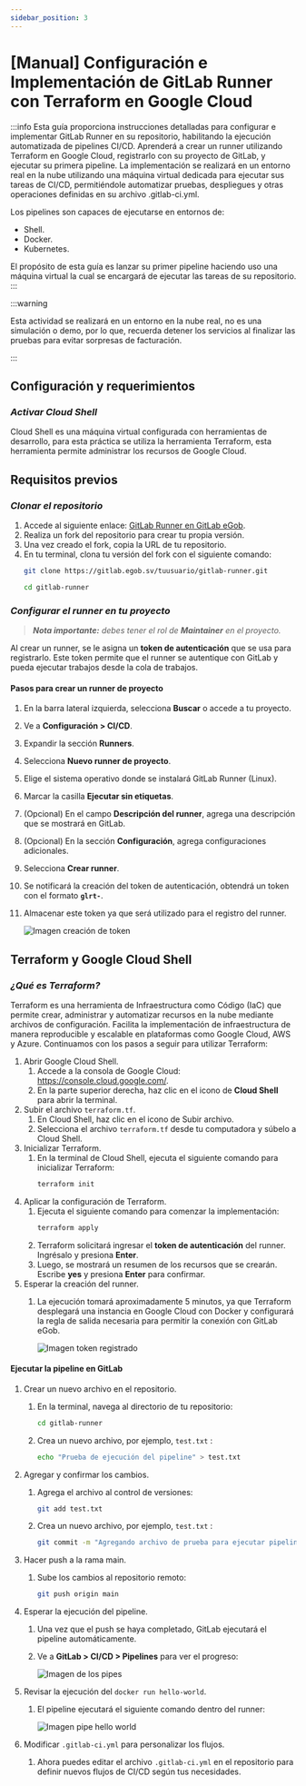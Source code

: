 ```yaml
---
sidebar_position: 3
---
```


# [Manual] Configuración e Implementación de GitLab Runner con Terraform en Google Cloud
:::info
Esta guía proporciona instrucciones detalladas para configurar e implementar GitLab Runner en su repositorio, habilitando la ejecución automatizada de pipelines CI/CD. Aprenderá a crear un runner utilizando Terraform en Google Cloud, registrarlo con su proyecto de GitLab, y ejecutar su primera pipeline. La implementación se realizará en un entorno real en la nube utilizando una máquina virtual dedicada para ejecutar sus tareas de CI/CD, permitiéndole automatizar pruebas, despliegues y otras operaciones definidas en su archivo .gitlab-ci.yml. 

Los pipelines son capaces de ejecutarse en entornos de:

- Shell.
- Docker.
- Kubernetes.

El propósito de esta guía es lanzar su primer pipeline haciendo uso una máquina virtual la cual se encargará de ejecutar las tareas de su repositorio.
:::

:::warning

Esta actividad se realizará en un entorno en la nube real, no es una simulación o demo, por lo que, recuerda detener los servicios al finalizar las pruebas para evitar sorpresas de facturación.

:::

## Configuración y requerimientos
### *Activar Cloud Shell*
Cloud Shell es una máquina virtual configurada con herramientas de desarrollo, para esta práctica se utiliza la herramienta Terraform, esta herramienta permite administrar los recursos de Google Cloud.
## Requisitos previos
### *Clonar el repositorio*
1. Accede al siguiente enlace: [GitLab Runner en GitLab eGob](https://gitlab.egob.sv/gcp/gitlab-runner).
1. Realiza un fork del repositorio para crear tu propia versión.
1. Una vez creado el fork, copia la URL de tu repositorio.
1. En tu terminal, clona tu versión del fork con el siguiente comando:
   ```bash
   git clone https://gitlab.egob.sv/tuusuario/gitlab-runner.git

   cd gitlab-runner
   ```
### *Configurar el runner en tu proyecto*
>***Nota importante:** debes tener el rol de **Maintainer** en el proyecto.*

Al crear un runner, se le asigna un **token de autenticación** que se usa para registrarlo. Este token permite que el runner se autentique con GitLab y pueda ejecutar trabajos desde la cola de trabajos.
#### Pasos para crear un runner de proyecto
1. En la barra lateral izquierda, selecciona **Buscar** o accede a tu proyecto.
1. Ve a **Configuración > CI/CD**.
1. Expandir la sección **Runners**.
1. Selecciona **Nuevo runner de proyecto**.
1. Elige el sistema operativo donde se instalará GitLab Runner (Linux).
1. Marcar la casilla **Ejecutar sin etiquetas**.
1. (Opcional) En el campo **Descripción del runner**, agrega una descripción que se mostrará en GitLab.
1. (Opcional) En la sección **Configuración**, agrega configuraciones adicionales.
1. Selecciona **Crear runner**.
1. Se notificará la creación del token de autenticación, obtendrá un token con el formato **`glrt-`**.
1. Almacenar este token ya que será utilizado para el registro del runner.

   ![Imagen creación de token](./img/new-token.png)

## Terraform y Google Cloud Shell
### *¿Qué es Terraform?*
Terraform es una herramienta de Infraestructura como Código (IaC) que permite crear, administrar y automatizar recursos en la nube mediante archivos de configuración. Facilita la implementación de infraestructura de manera reproducible y escalable en plataformas como Google Cloud, AWS y Azure. Continuamos con los pasos a seguir para utilizar Terraform:

1. Abrir Google Cloud Shell.
   1. Accede a la consola de Google Cloud: https://console.cloud.google.com/.
   1. En la parte superior derecha, haz clic en el icono de **Cloud Shell** para abrir la terminal.
1. Subir el archivo `terraform.tf`. 
   1. En Cloud Shell, haz clic en el icono de Subir archivo.
   1. Selecciona el archivo `terraform.tf` desde tu computadora y súbelo a Cloud Shell.
1. Inicializar Terraform. 
   1. En la terminal de Cloud Shell, ejecuta el siguiente comando para inicializar Terraform:
      ```bash
      terraform init
      ```
1. Aplicar la configuración de Terraform. 
   1. Ejecuta el siguiente comando para comenzar la implementación:
      ```bash
      terraform apply
      ```
   1. Terraform solicitará ingresar el **token de autenticación** del runner. Ingrésalo y presiona **Enter**.
   1. Luego, se mostrará un resumen de los recursos que se crearán. Escribe **yes** y presiona **Enter** para confirmar.
1. Esperar la creación del runner.
   1. La ejecución tomará aproximadamente 5 minutos, ya que Terraform desplegará una instancia en Google Cloud con Docker y configurará la regla de salida necesaria para permitir la conexión con GitLab eGob.

      ![Imagen token registrado](./img/token-registered.png)

#### Ejecutar la pipeline en GitLab
1. Crear un nuevo archivo en el repositorio.
   1. En la terminal, navega al directorio de tu repositorio:
      ```bash
      cd gitlab-runner
      ```
   1. Crea un nuevo archivo, por ejemplo, `test.txt` :
      ```bash
      echo "Prueba de ejecución del pipeline" > test.txt
      ```
1. Agregar y confirmar los cambios.
   1. Agrega el archivo al control de versiones:
      ```bash
      git add test.txt
      ```
   1. Crea un nuevo archivo, por ejemplo, `test.txt` :
      ```bash
      git commit -m "Agregando archivo de prueba para ejecutar pipeline"
      ```
1. Hacer push a la rama main.
   1. Sube los cambios al repositorio remoto:
      ```bash
      git push origin main
      ```
1. Esperar la ejecución del pipeline.
   1. Una vez que el push se haya completado, GitLab ejecutará el pipeline automáticamente. 
   1. Ve a **GitLab > CI/CD > Pipelines** para ver el progreso:
   
      ![Imagen de los pipes](./img/pipes.png)

1. Revisar la ejecución del `docker run hello-world`.
   1. El pipeline ejecutará el siguiente comando dentro del runner:
   
      ![Imagen pipe hello world](./img/pipe-hello-world.png)

1. Modificar `.gitlab-ci.yml` para personalizar los flujos.
   1. Ahora puedes editar el archivo `.gitlab-ci.yml` en el repositorio para definir nuevos flujos de CI/CD según tus necesidades.